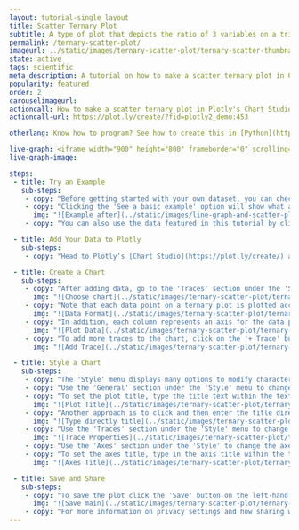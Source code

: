 ```yaml
---
layout: tutorial-single_layout
title: Scatter Ternary Plot
subtitle: A type of plot that depicts the ratio of 3 variables on a triangular grid.
permalink: /ternary-scatter-plot/
imageurl: ../static/images/ternary-scatter-plot/ternary-scatter-thumbnail.png
state: active
tags: scientific
meta_description: A tutorial on how to make a scatter ternary plot in Chart Studio.
popularity: featured
order: 2
carouselimageurl:
actioncall: How to make a scatter ternary plot in Plotly's Chart Studio
actioncall-url: https://plot.ly/create/?fid=plotly2_demo:453

otherlang: Know how to program? See how to create this in [Python](https://plot.ly/python/ternary-plots/),  [Javascript](https://plot.ly/javascript/ternary-plots/) and [Matlab](https://plot.ly/matlab/ternary-plots/).

live-graph: <iframe width="900" height="800" frameborder="0" scrolling="no" src="https://plot.ly/~plotly2_demo/453.embed"></iframe>
live-graph-image:

steps:
 - title: Try an Example
   sub-steps:
    - copy: "Before getting started with your own dataset, you can check out an example. First, select the 'Type' menu. Hovering the mouse over the chart type icon will display three options: 1) Charts like this by Plotly users, 2) View tutorials on this chart type, and, 3) See a basic example."
    - copy: "Clicking the 'See a basic example' option will show what a sample chart looks like after adding data and editing with the style. You'll also see what labels and style attributes were selected for this specific chart, as well as the end result."
      img: "![Example after](../static/images/line-graph-and-scatter-plot-with-excel/scatter-try-example.gif)"
    - copy: "You can also use the data featured in this tutorial by clicking on 'Open This Data in Plotly' on the left-hand side. It'll open in Chart Studio."

 - title: Add Your Data to Plotly
   sub-steps:
    - copy: "Head to Plotly’s [Chart Studio](https://plot.ly/create/) and add your data. You have the option of typing directly in the grid, uploading your file, or entering a URL of an online dataset. Plotly accepts .xls, .xlsx, or .csv files. For more information on how to enter your data, see [this](https://help.plot.ly/add-data-to-the-plotly-grid/) tutorial."

 - title: Create a Chart
   sub-steps:
    - copy: "After adding data, go to the 'Traces' section under the 'Structure' menu on the left-hand side. Choose the 'Type' of trace, then choose 'Ternary Scatter' under 'Specialized' chart type."
      img: "![Choose chart](../static/images/ternary-scatter-plot/ternary-scatter-type.png)"
    - copy: "Note that each data point on a ternary plot is plotted according to its relative composition with respects to the 3 main axes. For example, the row (75, 20, 5) represents a data point that is made up of 75% of axis A, 20% of axis B and 5% of axis C, this sums up to 100% of this data point's composition with relation to the three axes."
      img: "![Data Format](../static/images/ternary-scatter-plot/ternary-scatter-data-format.png)"
    - copy: "In addition, each column represents an axis for the data points. To plot all your data points on the ternary graph, you will need to map the data columns on the grid to the axes by specifying the values for the attributes 'A', 'B' and 'C' from their respective dropdown menus. Once this mapping is complete, the data points you've entered into the grid will appear on the ternary plot."
      img: "![Plot Data](../static/images/ternary-scatter-plot/ternary-scatter-add-values.png)"
    - copy: "To add more traces to the chart, click on the '+ Trace' button at the top right corner of the panel in the 'Traces' section under the 'Structure' menu. Repeat the above steps to map the data columns of the second trace on the grid to the respective axes. Add as many traces as needed, until the plot is complete! This is what the plot looks like after adding all the traces."
      img: "![Add Trace](../static/images/ternary-scatter-plot/ternary-scatter-add-trace.png)"

 - title: Style a Chart
   sub-steps:
    - copy: "The 'Style' menu displays many options to modify characteristics of the overall chart layout or the individual traces. To see more options about styling the chart, visit the [style and layout](https://help.plot.ly/tutorials/#layout) section of the Chart Studio documentation."
    - copy: "Use the 'General' section under the 'Style' menu to change the general style properties such as plot background color, margin color and font sytlings, the layout properties, the modebar and interactive settings."
    - copy: "To set the plot title, type the title text within the textbox provided under the 'Title' property in the 'General' section."
      img: "![Plot Title](../static/images/ternary-scatter-plot/ternary-scatter-title.png)"
    - copy: "Another approach is to click and then enter the title directly on the plot interface."
      img: "![Type directly title](../static/images/ternary-scatter-plot/ternary-scatter-title-direct.png)"
    - copy: "Use the 'Traces' section under the 'Style' menu to change the properties specific to the traces in the plot such as trace's name, color, show/hide legend, marker size, marker symbol, etc."
      img: "![Trace Properties](../static/images/ternary-scatter-plot/ternary-scatter-trace-properties.png)"
    - copy: "Use the 'Axes' section under the 'Style' to change the axes-specific properties such as axes' title, range, and line properties."
    - copy: "To set the axes title, type in the axis title within the textbox provided under 'Title' for each axis or simply click and then enter the axis title directly on the plot interface.."
      img: "![Axes Title](../static/images/ternary-scatter-plot/ternary-scatter-axes-title.png)"

 - title: Save and Share
   sub-steps:
    - copy: "To save the plot click the 'Save' button on the left-hand side. A save modal will appear, as seen below, where you can specify the filenames and privacy settings for your plot and data grid."
      img: "![Save main](../static/images/ternary-scatter-plot/ternary-scatter-save-main.png)"
    - copy: "For more information on privacy settings and how sharing works, visit Plotly's [sharing tutorial](http://help.plot.ly/save-share-and-export-in-plotly/)."
---
```


